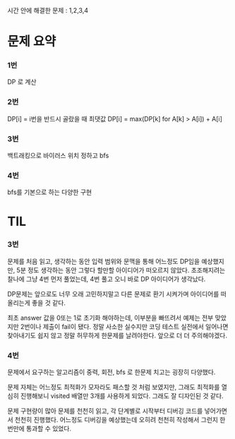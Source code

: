 시간 안에 해결한 문제 : 1,2,3,4

# 문제 요약

### 1번

DP 로 계산

### 2번

DP[i] = i번을 반드시 골랐을 때 최댓값
DP[i] = max(DP[k] for A[k] > A[i]) + A[i]

### 3번

백트래킹으로 바이러스 위치 정하고 bfs

### 4번

bfs를 기본으로 하는 다양한 구현

# TIL

### 3번

문제를 처음 읽고, 생각하는 동안 입력 범위와 문맥을 통해 어느정도 DP임을 예상했지만, 5분 정도 생각하는 동안 그렇다 할만할 아이디어가 떠오르지 않았다. 초조해지려는 찰나에 그냥 4번 먼저 풀었는데, 4번 풀고 오니 바로 DP 아이디어가 생각났다.

DP문제는 앞으로도 너무 오래 고민하지말고 다른 문제로 환기 시켜가며 아이디어를 떠올리는게 좋을 것 같다.

최초 answer 값을 0또는 1로 초기화 해야하는데, 이부분을 빠뜨려서 예제는 전부 맞았지만 2번이나 제출이 fail이 됐다. 정말 사소한 실수지만 코딩 테스트 실전에서 일어나면 찾아내기도 쉽지 않고 정말 허무하게 한문제를 날려야한다. 앞으로 더 더 주의해야겠다.

### 4번

문제에서 요구하는 알고리즘이 중력, 회전, bfs 로 한문제 치고는 굉장히 다양했다.

문제 자체는 어느정도 최적화가 모자라도 패스할 것 처럼 보였지만, 그래도 최적화를 열심히 진행해보니 visited 배열만 3개를 사용하게 되었다. 그래도 잘 디자인된 것 같다.

문제 구현량이 많아 문제를 천천히 읽고, 각 단계별로 시작부터 디버깅 코드를 넣어가면서 천천히 진행했다. 어느정도 디버깅을 예상했는데 오히려 천천히 작성해서 그런지 한번만에 통과할 수 있었다.

